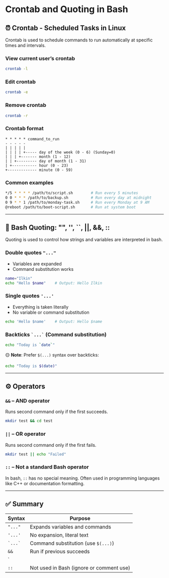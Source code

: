 # Crontab and Quoting in Bash

## ⏰ Crontab - Scheduled Tasks in Linux

Crontab is used to schedule commands to run automatically at specific times and intervals.

### View current user’s crontab
```bash
crontab -l
```

### Edit crontab
```bash
crontab -e
```

### Remove crontab
```bash
crontab -r
```

### Crontab format
```
* * * * * command_to_run
- - - - -
| | | | |
| | | | +----- day of the week (0 - 6) (Sunday=0)
| | | +------- month (1 - 12)
| | +--------- day of month (1 - 31)
| +----------- hour (0 - 23)
+------------- minute (0 - 59)
```

### Common examples
```bash
*/5 * * * * /path/to/script.sh        # Run every 5 minutes
0 0 * * * /path/to/backup.sh          # Run every day at midnight
0 9 * * 1 /path/to/monday-task.sh     # Run every Monday at 9 AM
@reboot /path/to/boot-script.sh       # Run at system boot
```

---

## 📝 Bash Quoting: "", '', ``, ||, &&, ::

Quoting is used to control how strings and variables are interpreted in bash.

### Double quotes `"..."`

- Variables are expanded
- Command substitution works

```bash
name="Ilkin"
echo "Hello $name"    # Output: Hello Ilkin
```

### Single quotes `'...'`

- Everything is taken literally
- No variable or command substitution

```bash
echo 'Hello $name'    # Output: Hello $name
```

### Backticks `` `...` `` (Command substitution)

```bash
echo "Today is `date`"
```

🟡 **Note**: Prefer `$(...)` syntax over backticks:
```bash
echo "Today is $(date)"
```

---

## ⚙️ Operators

### `&&` – AND operator
Runs second command only if the first succeeds.

```bash
mkdir test && cd test
```

### `||` – OR operator
Runs second command only if the first fails.

```bash
mkdir test || echo "Failed"
```

### `::` – Not a standard Bash operator
In bash, `::` has no special meaning. Often used in programming languages like C++ or documentation formatting.

---

## ✅ Summary

| Syntax      | Purpose                                 |
|-------------|------------------------------------------|
| `"..."`     | Expands variables and commands           |
| `'...'`     | No expansion, literal text               |
| `` `...` `` | Command substitution (use `$(...)`)      |
| `&&`        | Run if previous succeeds                 |
| `||`        | Run if previous fails                    |
| `::`        | Not used in Bash (ignore or comment use) |
